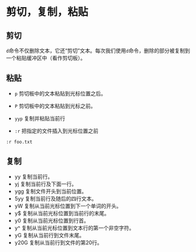 # 剪切，复制，粘贴

## 剪切

`d`命令不仅删除文本，它还“剪切”文本。每次我们使用`d`命令，删除的部分被复制到一个粘贴缓冲区中（看作剪切板）。

## 粘贴

- `p` 剪切板中的文本粘贴到光标位置之后。
- `P` 剪切板中的文本粘贴到光标之前。
- `yyp` 复制并粘贴当前行

- `:r` 把指定的文件插入到光标位置之前

```
:r foo.txt
```

## 复制

- yy 复制当前行。
- yj 复制当前行及下面一行。
- ygg 复制文件开头到当前位置。
- 5yy	复制当前行及随后的四行文本。
- yW	复制从当前光标位置到下一个单词的开头。
- y$	复制从当前光标位置到当前行的末尾。
- y0	复制从当前光标位置到行首。
- y^	复制从当前光标位置到文本行的第一个非空字符。
- yG	复制从当前行到文件末尾。
- y20G	复制从当前行到文件的第20行。
